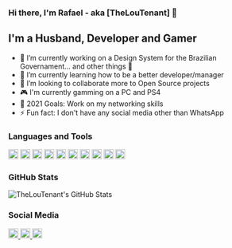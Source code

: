 ### Hi there, I'm Rafael - aka [TheLouTenant] 👋

## I'm a Husband, Developer and Gamer

- 🔭 I’m currently working on a Design System for the Brazilian Governament... and other things 🤣
- 🌱 I’m currently learning how to be a better developer/manager
- 👯 I’m looking to collaborate more to Open Source projects
- :video_game: I'm currently gamming on a PC and PS4
- 🥅 2021 Goals: Work on my networking skills
- ⚡ Fun fact: I don't have any social media other than WhatsApp

### Languages and Tools

<p align="left">
  <img src="https://devicons.github.io/devicon/devicon.git/icons/html5/html5-plain.svg" alt="HTML5" width="20 "height="20"/>
  <img src="https://devicons.github.io/devicon/devicon.git/icons/css3/css3-plain.svg" alt="CSS3" width="20 "height="20"/>
  <img src="https://devicons.github.io/devicon/devicon.git/icons/sass/sass-original.svg" alt="SASS" width="20 "height="20"/>
  <img src="https://devicons.github.io/devicon/devicon.git/icons/javascript/javascript-plain.svg" alt="Javascript" width="20 "height="20"/>
  <img src="https://devicons.github.io/devicon/devicon.git/icons/react/react-original.svg" alt="React" width="20 "height="20"/>
  <img src="https://devicons.github.io/devicon/devicon.git/icons/nodejs/nodejs-plain.svg" alt="NodeJS" width="20 "height="20"/>
  <img src="https://devicons.github.io/devicon/devicon.git/icons/git/git-plain.svg" alt="git" width="20 "height="20"/>
  <img src="https://devicons.github.io/devicon/devicon.git/icons/angularjs/angularjs-original.svg" alt="Angular" width="20 "height="20"/>
  <img src="https://devicons.github.io/devicon/devicon.git/icons/webpack/webpack-plain.svg" alt="Webpack" width="20 "height="20"/>
  <img src="https://devicons.github.io/devicon/devicon.git/icons/typescript/typescript-plain.svg" alt="Typescript" width="20 "height="20"/>
</p>

### GitHub Stats

<p align="left">
  <img alt="TheLouTenant's GitHub Stats" src="https://github-readme-stats.codestackr.vercel.app/api?username=TheLouTenant&show_icons=true&hide_border=true" />
</p>

### Social Media

<p align="left">
  <a href="./social.md" target="blank">
    <img src="https://devicons.github.io/devicon/devicon.git/icons/twitter/twitter-original.svg" alt="twitter" width="20 "height="20"/>
  </a>
  <a href="./social.md" target="blank">
    <img src="https://devicons.github.io/devicon/devicon.git/icons/facebook/facebook-original.svg" alt="facebook" width="20 "height="20"/>
  </a>
  <a href="./social.md" target="blank">
    <img src="https://devicons.github.io/devicon/devicon.git/icons/linkedin/linkedin-original.svg" alt="linkedin" width="20 "height="20"/>
  </a>
</p>
